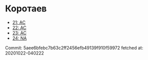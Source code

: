 # Коротаев
- [21: AC](21.md)
- [22: AC](22.md)
- [23: AC](23.md)
- [24: NA](24.md)

Commit: 5aee6bfebc7b63c2ff2456efb49139f910f59972
 fetched at: 20201022-040222
